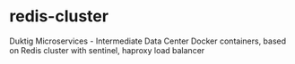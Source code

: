 # redis-cluster
Duktig Microservices - Intermediate Data Center Docker containers, based on Redis cluster with sentinel, haproxy load balancer
